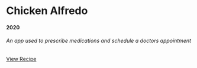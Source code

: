 Chicken Alfredo
===
#### 2020
###### An app used to prescribe medications and schedule a doctors appointment
<a target="_blank" href="https://www.delish.com/cooking/recipe-ideas/recipes/a53695/one-pot-chicken-alfredo-recipe/" class="btn btn-primary">View Recipe</a>
